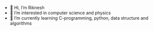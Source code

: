 - 👋 Hi, I’m Riknesh
- 👀 I’m interested in computer science and physics
- 🌱 I’m currently learning C-programming, python, data structure and algorithms


<!---
RikneshC/RikneshC is a ✨ special ✨ repository because its `README.md` (this file) appears on your GitHub profile.
You can click the Preview link to take a look at your changes.
--->
